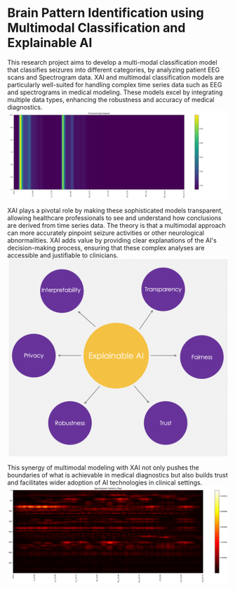 # Brain Pattern Identification using Multimodal Classification and Explainable AI
This research project aims to develop a multi-modal classification model that classifies seizures into different categories, by analyzing patient EEG scans and Spectrogram data. XAI and multimodal classification models are particularly well-suited for handling complex time series data such as EEG and spectrograms in medical modeling. These models excel by integrating multiple data types, enhancing the robustness and accuracy of medical diagnostics.
![Example Spectrogram scans](image_outputs/raw_spectrogram_sample.png "Spectrogram sample")

XAI plays a pivotal role by making these sophisticated models transparent, allowing healthcare professionals to see and understand how conclusions are derived from time series data. The theory is that a multimodal approach can more accurately pinpoint seizure activities or other neurological abnormalities. XAI adds value by providing clear explanations of the AI's decision-making process, ensuring that these complex analyses are accessible and justifiable to clinicians.
![Explainable AI types](image_outputs/XAI.png "XAI")

This synergy of multimodal modeling with XAI not only pushes the boundaries of what is achievable in medical diagnostics but also builds trust and facilitates wider adoption of AI technologies in clinical settings.
![Results of using LIME on model](image_outputs/Spectrogram_saliency_map.png "Intial LIME Results")

